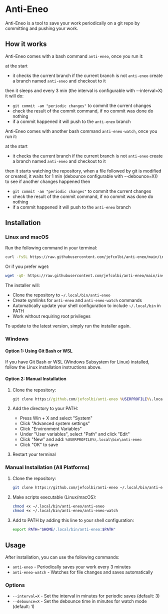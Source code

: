 # Anti-Eneo

Anti-Eneo is a tool to save your work periodically on a git repo by committing and pushing your work.


## How it works

Anti-Eneo comes with a bash command `anti-eneo`, once you run it:

at the start

- it checks the current branch if the current branch is not `anti-eneo` create a branch named `anti-eneo` and checkout to it

then it sleeps and every 3 min (the interval is configurable with --interval=X)
it will do:

 - `git commit -am "periodic changes"` to commit the current changes
 - check the result of the commit command, if no commit was done do nothing
 - if a commit happened it will push to the `anti-eneo` branch


 Anti-Eneo comes with another bash command `anti-eneo-watch`, once you run it:

 at the start

- it checks the current branch if the current branch is not `anti-eneo` create a branch named `anti-eneo` and checkout to it

then it starts watching the repository, when a file followed by git is modified or created, 
it waits for 1 min (debounce configurable with --debounce=X)) to see if another changes happened then

 - `git commit -am "periodic changes"` to commit the current changes
 - check the result of the commit command, if no commit was done do nothing
 - if a commit happened it will push to the `anti-eneo` branch


## Installation

### Linux and macOS

Run the following command in your terminal:

```bash
curl -fsSL https://raw.githubusercontent.com/jefcolbi/anti-eneo/main/install.sh | bash
```

Or if you prefer wget:

```bash
wget -qO- https://raw.githubusercontent.com/jefcolbi/anti-eneo/main/install.sh | bash
```

The installer will:
- Clone the repository to `~/.local/bin/anti-eneo`
- Create symlinks for `anti-eneo` and `anti-eneo-watch` commands
- Automatically update your shell configuration to include `~/.local/bin` in PATH
- Work without requiring root privileges

To update to the latest version, simply run the installer again.

### Windows

#### Option 1: Using Git Bash or WSL

If you have Git Bash or WSL (Windows Subsystem for Linux) installed, follow the Linux installation instructions above.

#### Option 2: Manual Installation

1. Clone the repository:
   ```cmd
   git clone https://github.com/jefcolbi/anti-eneo %USERPROFILE%\.local\bin\anti-eneo
   ```

2. Add the directory to your PATH:
   - Press Win + X and select "System"
   - Click "Advanced system settings"
   - Click "Environment Variables"
   - Under "User variables", select "Path" and click "Edit"
   - Click "New" and add: `%USERPROFILE%\.local\bin\anti-eneo`
   - Click "OK" to save

3. Restart your terminal

### Manual Installation (All Platforms)

1. Clone the repository:
   ```bash
   git clone https://github.com/jefcolbi/anti-eneo ~/.local/bin/anti-eneo
   ```

2. Make scripts executable (Linux/macOS):
   ```bash
   chmod +x ~/.local/bin/anti-eneo/anti-eneo
   chmod +x ~/.local/bin/anti-eneo/anti-eneo-watch
   ```

3. Add to PATH by adding this line to your shell configuration:
   ```bash
   export PATH="$HOME/.local/bin/anti-eneo:$PATH"
   ```

## Usage

After installation, you can use the following commands:

- `anti-eneo` - Periodically saves your work every 3 minutes
- `anti-eneo-watch` - Watches for file changes and saves automatically

### Options

- `--interval=X` - Set the interval in minutes for periodic saves (default: 3)
- `--debounce=X` - Set the debounce time in minutes for watch mode (default: 1)



